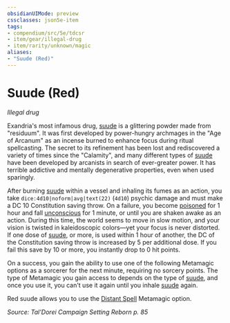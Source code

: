 ```yaml
---
obsidianUIMode: preview
cssclasses: json5e-item
tags:
- compendium/src/5e/tdcsr
- item/gear/illegal-drug
- item/rarity/unknown/magic
aliases: 
- "Suude (Red)"
---
```

# Suude (Red)
*Illegal drug*  


Exandria's most infamous drug, [suude](2-Mechanics/CLI/items/suude-tdcsr.md) is a glittering powder made from "residuum". It was first developed by power-hungry archmages in the "Age of Arcanum" as an incense burned to enhance focus during ritual spellcasting. The secret to its refinement has been lost and rediscovered a variety of times since the "Calamity", and many different types of [suude](2-Mechanics/CLI/items/suude-tdcsr.md) have been developed by arcanists in search of ever-greater power. It has terrible addictive and mentally degenerative properties, even when used sparingly.

After burning [suude](2-Mechanics/CLI/items/suude-tdcsr.md) within a vessel and inhaling its fumes as an action, you take `dice:4d10|noform|avg|text(22)` (`4d10`) psychic damage and must make a DC 10 Constitution saving throw. On a failure, you become [poisoned](2-Mechanics/CLI/rules/conditions.md#Poisoned) for 1 hour and fall [unconscious](2-Mechanics/CLI/rules/conditions.md#Unconscious) for 1 minute, or until you are shaken awake as an action. During this time, the world seems to move in slow motion, and your vision is twisted in kaleidoscopic colors—yet your focus is never distorted. If one dose of [suude](2-Mechanics/CLI/items/suude-tdcsr.md), or more, is used within 1 hour of another, the DC of the Constitution saving throw is increased by 5 per additional dose. If you fail this save by 10 or more, you instantly drop to 0 hit points.

On a success, you gain the ability to use one of the following Metamagic options as a sorcerer for the next minute, requiring no sorcery points. The type of Metamagic you gain access to depends on the type of [suude](2-Mechanics/CLI/items/suude-tdcsr.md), and once you use it, you can't use it again until you inhale [suude](2-Mechanics/CLI/items/suude-tdcsr.md) again.

Red suude allows you to use the [Distant Spell](2-Mechanics/CLI/optional-features/distant-spell.md) Metamagic option.

*Source: Tal'Dorei Campaign Setting Reborn p. 85*